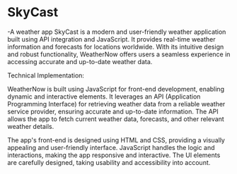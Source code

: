 # SkyCast
-A weather app
SkyCast is a modern and user-friendly weather application built using API integration and JavaScript.
It provides real-time weather information and forecasts for locations worldwide. With its intuitive design
and robust functionality, WeatherNow offers users a seamless experience in accessing accurate and up-to-date weather data.

Technical Implementation:

WeatherNow is built using JavaScript for front-end development, enabling dynamic and interactive elements.
It leverages an API (Application Programming Interface) for retrieving weather data from a reliable weather service provider,
ensuring accurate and up-to-date information. The API allows the app to fetch current weather data, forecasts, and other
relevant weather details.

The app's front-end is designed using HTML and CSS, providing a visually appealing and user-friendly interface.
JavaScript handles the logic and interactions, making the app responsive and interactive. The UI elements are carefully designed,
taking usability and accessibility into account.

